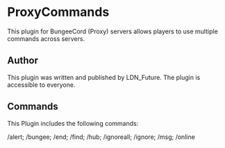 # ProxyCommands

This plugin for BungeeCord (Proxy) servers allows players to use multiple commands across servers.

## Author

This plugin was written and published by LDN_Future. The plugin is accessible to everyone.

## Commands

This Plugin includes the following commands:

/alert; /bungee; /end; /find; /hub; /ignoreall; /ignore; /msg; /online
